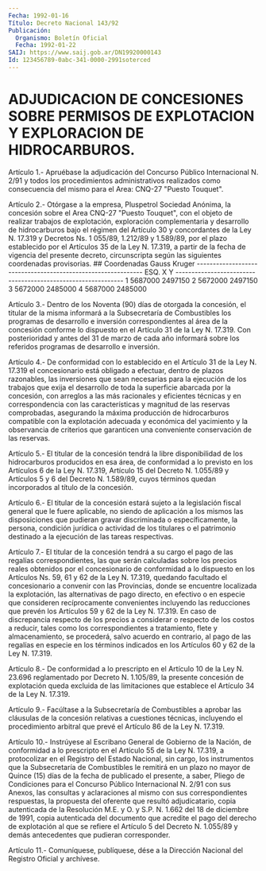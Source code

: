 ```yaml
---
Fecha: 1992-01-16
Título: Decreto Nacional 143/92
Publicación:
  Organismo: Boletín Oficial
  Fecha: 1992-01-22
SAIJ: https://www.saij.gob.ar/DN19920000143
Id: 123456789-0abc-341-0000-2991soterced
---
```

# ADJUDICACION DE CONCESIONES SOBRE PERMISOS DE EXPLOTACION Y EXPLORACION DE HIDROCARBUROS.

<a id="1"></a>
Artículo  1.-  Apruébase  la adjudicación del Concurso Público Internacional  N. 2/91 y todos los  procedimientos  administrativos realizados  como  consecuencia  del  mismo  para  el  Area:  CNQ-27 "Puesto Touquet".

<a id="2"></a>
Artículo  2.-  Otórgase  a  la  empresa,  Pluspetrol  Sociedad Anónima,  la  concesión sobre el Area CNQ-27 "Puesto Touquet",  con el  objeto  de  realizar    trabajos  de  explotación,  exploración complementaria y desarrollo de  hidrocarburos  bajo  el régimen del Artículo  30  y concordantes de la Ley N. 17.319 y Decretos  Ns.  1 055/89, 1.212/89  y  1.589/89,  por  el  plazo  establecido  por el Artículos  35 de la Ley N. 17.319, a partir de la fecha de vigencia del  presente    decreto,    circunscripta   según  las  siguientes coordenadas provisorias. ##              Coordenadas Gauss Kruger -------------------------------------------------------------     ESQ.                  X                    Y -------------------------------------------------------------      1                 5687000              2497150      2                 5672000              2497150      3                 5672000              2485000      4                 5687000               2485000

<a id="3"></a>
Artículo  3.-  Dentro  de los Noventa (90) días de otorgada la concesión, el titular de la misma  informará  a la Subsecretaría de Combustibles los programas de desarrollo e inversión correspondientes al área de la concesión conforme  lo  dispuesto en el Artículo 31 de la Ley N. 17.319. Con posterioridad y  antes  del 31  de marzo de cada año informará sobre los referidos programas de desarrollo e inversión.

<a id="4"></a>
Artículo  4.- De conformidad con lo establecido en el Artículo 31 de la Ley N.  17.319  el concesionario está obligado a efectuar, dentro de plazos razonables,  las  inversiones  que sean necesarias para la ejecución de los trabajos que exija el desarrollo  de  toda la  superficie  abarcada  por  la concesión, con arreglos a las más racionales  y eficientes técnicas  y  en  correspondencia  con  las características  y magnitud de las reservas comprobadas, asegurando la máxima producción de hidrocarburos compatible con la explotación adecuada  y  económica  del yacimiento y la observancia de  criterios que garanticen una conveniente  conservación  de  las reservas.

<a id="5"></a>
Artículo  5.-  El  titular  de  la  concesión  tendrá la libre disponibilidad  de  los  hidrocarburos producidos en esa  área,  de conformidad a lo previsto  en  los Artículos 6 de la Ley N. 17.319, Artículo 15 del Decreto N. 1.055/89  y  Artículos 5 y 6 del Decreto N. 1.589/89, cuyos términos quedan incorporados  al  título  de  la concesión.

<a id="6"></a>
Artículo  6.-  El  titular  de la concesión estará sujeto a la legislación fiscal general que le  fuere  aplicable,  no  siendo de aplicación  a  los  mismos  las  disposiciones  que pudieran gravar discriminada  o específicamente, la persona, condición  jurídica  o actividad  de  los   titulares  o  el  patrimonio  destinado  a  la ejecución de las tareas respectivas.

<a id="7"></a>
Artículo  7.-  El titular de la concesión tendrá a su cargo el pago de las regalías  correspondientes,  las  que  serán calculadas sobre  los  precios  reales  obtenidos  por  el  concesionario   de conformidad  a  lo dispuesto en los Artículos Ns. 59, 61 y 62 de la Ley N. 17.319, quedando  facultado  el concesionario a convenir con las Provincias, donde se encuentre localizada  la  explotación, las alternativas  de  pago  directo,  en  efectivo  o  en  especie  que consideren  recíprocamente  convenientes incluyendo las reducciones que prevén los Artículos 59 y  62  de  la Ley N. 17.319. En caso de discrepancia  respecto de los precios a considerar  o  respecto  de los costos a reducir, tales como los correspondientes a tratamiento, flete  y  almacenamiento,  se procederá, salvo acuerdo en contrario, al pago de las regalías en  especie  en  los términos indicados en los Artículos 60 y 62 de la Ley N. 17.319.

<a id="8"></a>
Artículo  8.- De conformidad a lo prescripto en el Artículo 10 de  la Ley N. 23.696  reglamentado  por  Decreto  N.  1.105/89,  la presente concesión de explotación queda excluida de las limitaciones  que  establece  el  Artículo  34 de la Ley N. 17.319.

<a id="9"></a>
Artículo  9.-  Facúltase  a la Subsecretaría de Combustibles a aprobar  las  cláusulas  de  la concesión  relativas  a  cuestiones técnicas,  incluyendo  el  procedimiento   arbitral  que  prevé  el Artículo 86 de la Ley N. 17.319.

<a id="10"></a>
Artículo 10.- Instrúyese al Escribano General de Gobierno de la Nación,  de conformidad a lo prescripto en el Artículo 55 de la Ley N. 17.319,  a  protocolizar en el Registro del Estado Nacional, sin cargo, los instrumentos  que  la  Subsecretaría  de Combustibles le remitirá en un plazo no mayor de Quince (15) días  de  la  fecha de publicado  el  presente,  a  saber,  Pliego  de Condiciones para el Concurso  Público  Internacional  N.  2/91  con  sus   Anexos,  las consultas    y  aclaraciones  al  mismo  con  sus  correspondientes respuestas, la  propuesta  del  oferente que resultó adjudicatario, copia autenticada de la Resolución  M.E.  y  O. y S.P. N. 1.662 del 18  de  diciembre  de  1991,  copia autenticada del  documento  que acredite el pago del derecho de  explotación  al  que se refiere el Artículo  5  del  Decreto  N.  1.055/89  y  demás antecedentes  que pudieran corresponder.

<a id="11"></a>
Artículo  11.-  Comuníquese,  publíquese,  dése a la Dirección Nacional del Registro Oficial y archívese.